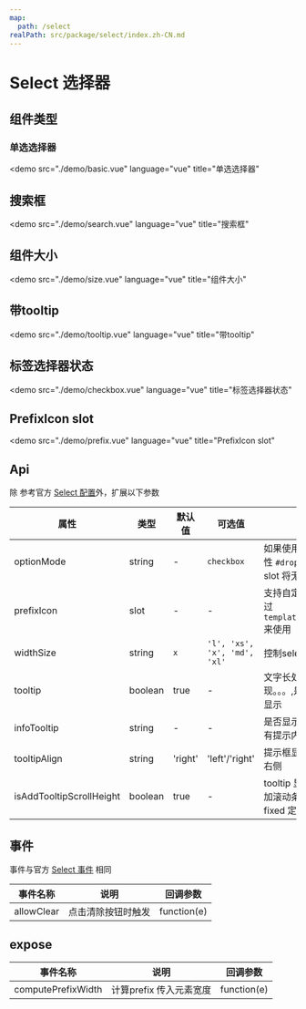 ```yaml
---
map:
  path: /select
realPath: src/package/select/index.zh-CN.md
---
```


# Select 选择器

## 组件类型

### 单选选择器

<demo src="./demo/basic.vue"
  language="vue"
  title="单选选择器"
  >
</demo>

## 搜索框

<demo src="./demo/search.vue"
  language="vue"
  title="搜索框"
  >
</demo>

## 组件大小

<demo src="./demo/size.vue"
  language="vue"
  title="组件大小"
  >
</demo>

## 带tooltip

<demo src="./demo/tooltip.vue"
  language="vue"
  title="带tooltip"
  >
</demo>

## 标签选择器状态

<demo src="./demo/checkbox.vue"
  language="vue"
  title="标签选择器状态"
  >
</demo>

## PrefixIcon slot

<demo src="./demo/prefix.vue"
  language="vue"
  title="PrefixIcon slot"
  >
</demo>

## Api

除 参考官方 [Select 配置](https://2x.antdv.com/components/select-cn#API)外，扩展以下参数


| 属性               | 类型                                                      | 默认值  | 可选值 | 说明                     |
| ------------------ | --------------------------------------------------------- | ------- | ------ | ------------------------ |
| optionMode      | string                                              | -  |  `checkbox`      |  如果使用`optionMode`属性 `#dropdownRender` slot 将无效|
| prefixIcon      | slot                                            | -  |  -      |  支持自定义slot传入，通过`template='prefixIcon'` 来使用|
| widthSize      | string                                            | `x`  |  `'l', 'xs', 'x', 'md', 'xl'`      |  控制select 宽度|
| tooltip      | boolean                                            | true  |  -     |  文字长处最大宽度出现。。。,是否显示tooltip显示 |
| infoTooltip      | string                                            | -  |  -     |  是否显示提示信息按钮;有提示内容时显示 |
| tooltipAlign      | string                                            | 'right'  |  'left'/'right'   |  提示框显示在左侧或者右侧 |
| isAddTooltipScrollHeight      | boolean                                            | true  |  -     |  tooltip 显示位置是否增加滚动条高度；防止fixed 定位时 错位问题 |

## 事件

事件与官方 [Select 事件](https://2x.antdv.com/components/select-cn#API) 相同

| 事件名称 | 说明                                 | 回调参数    |
| -------- | ------------------------------------ | ----------- |
| allowClear   | 点击清除按钮时触发 | function(e) |

## expose

| 事件名称 | 说明                                 | 回调参数    |
| -------- | ------------------------------------ | ----------- |
|  computePrefixWidth  | 计算prefix 传入元素宽度 | function(e) |
